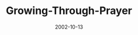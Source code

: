 ---
layout: music 
title: "Growing-Through-Prayer"
series: "The Art of Growth"
date: 2002-10-13 
description: "There is an art to growth. Learn to grow up and not just old."
audio: "http://s3.amazonaws.com/crossroadsaudiomessages/Growing Through Prayer.mp3"
audio-duration: "36:57"
src: "http://www.crossroads.net/players/media/mediumHz/DefaultVideoImage.jpg"
---